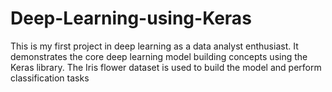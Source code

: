 # Deep-Learning-using-Keras
This is my first project in deep learning as a data analyst enthusiast. 
It demonstrates the core deep learning model building concepts using the Keras library. 
The Iris flower dataset is used to build the model and perform classification tasks
